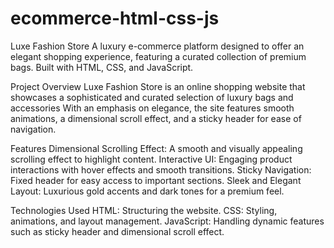 # ecommerce-html-css-js

Luxe Fashion Store
A luxury e-commerce platform designed to offer an elegant shopping experience, featuring a curated collection of premium bags. Built with HTML, CSS, and JavaScript.

Project Overview
Luxe Fashion Store is an online shopping website that showcases a sophisticated and curated selection of luxury bags and accessories With an emphasis on elegance, the site features smooth animations, a dimensional scroll effect, and a sticky header for ease of navigation.

Features
Dimensional Scrolling Effect: A smooth and visually appealing scrolling effect to highlight content.
Interactive UI: Engaging product interactions with hover effects and smooth transitions.
Sticky Navigation: Fixed header for easy access to important sections.
Sleek and Elegant Layout: Luxurious gold accents and dark tones for a premium feel.

Technologies Used
HTML: Structuring the website.
CSS: Styling, animations, and layout management.
JavaScript: Handling dynamic features such as sticky header and dimensional scroll effect.
